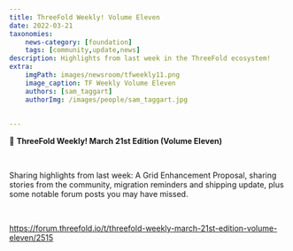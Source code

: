 ```yaml
---
title: ThreeFold Weekly! Volume Eleven
date: 2022-03-21
taxonomies:
    news-category: [foundation]
    tags: [community,update,news]
description: Highlights from last week in the ThreeFold ecosystem!
extra:
    imgPath: images/newsroom/tfweekly11.png
    image_caption: TF Weekly Volume Eleven
    authors: [sam_taggart]
    authorImg: /images/people/sam_taggart.jpg
    
    
---
```

📰 **ThreeFold Weekly! March 21st Edition (Volume Eleven)**

<br/>

Sharing highlights from last week: A Grid Enhancement Proposal, sharing stories from the community, migration reminders and shipping update, plus some notable forum posts you may have missed.

<br/>

https://forum.threefold.io/t/threefold-weekly-march-21st-edition-volume-eleven/2515